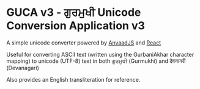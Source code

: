 # GUCA v3 - ਗੁਰਮੁਖੀ Unicode Conversion Application v3

A simple unicode converter powered by [AnvaadJS](https://github.com/KhalisFoundation/anvaad-js) and [React](https://github.com/facebook/react)

Useful for converting ASCII text (written using the GurbaniAkhar character mapping) to unicode (UTF-8) text in both ਗੁਰਮੁਖੀ (Gurmukhi) and देवनागरी (Devanagari)

Also provides an English transliteration for reference.
